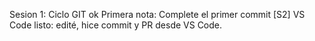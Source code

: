 ﻿Sesion 1: Ciclo GIT ok
Primera nota: Complete el primer commit
[S2] VS Code listo: edité, hice commit y PR desde VS Code.